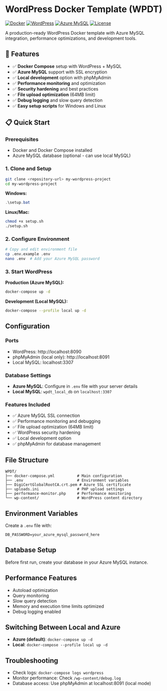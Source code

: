 # WordPress Docker Template (WPDT)

[![Docker](https://img.shields.io/badge/Docker-Ready-blue.svg)](https://www.docker.com/)
[![WordPress](https://img.shields.io/badge/WordPress-Latest-blue.svg)](https://wordpress.org/)
[![Azure MySQL](https://img.shields.io/badge/Azure-MySQL-green.svg)](https://azure.microsoft.com/)
[![License](https://img.shields.io/badge/License-MIT-yellow.svg)](LICENSE)

A production-ready WordPress Docker template with Azure MySQL integration, performance optimizations, and development tools.

## 🚀 Features

- ✅ **Docker Compose** setup with WordPress + MySQL
- ✅ **Azure MySQL** support with SSL encryption
- ✅ **Local development** option with phpMyAdmin
- ✅ **Performance monitoring** and optimization
- ✅ **Security hardening** and best practices
- ✅ **File upload optimization** (64MB limit)
- ✅ **Debug logging** and slow query detection
- ✅ **Easy setup scripts** for Windows and Linux

## 📋 Quick Start

### Prerequisites
- Docker and Docker Compose installed
- Azure MySQL database (optional - can use local MySQL)

### 1. Clone and Setup
```bash
git clone <repository-url> my-wordpress-project
cd my-wordpress-project
```

**Windows:**
```powershell
.\setup.bat
```

**Linux/Mac:**
```bash
chmod +x setup.sh
./setup.sh
```

### 2. Configure Environment
```bash
# Copy and edit environment file
cp .env.example .env
nano .env  # Add your Azure MySQL password
```

### 3. Start WordPress

**Production (Azure MySQL):**
```bash
docker-compose up -d
```

**Development (Local MySQL):**
```bash
docker-compose --profile local up -d
```

## Configuration

### Ports
- WordPress: http://localhost:8090
- phpMyAdmin (local only): http://localhost:8091
- Local MySQL: localhost:3307

### Database Settings
- **Azure MySQL**: Configure in `.env` file with your server details
- **Local MySQL**: `wpdt_local_db` on `localhost:3307`

### Features Included
- ✅ Azure MySQL SSL connection
- ✅ Performance monitoring and debugging
- ✅ File upload optimization (64MB limit)
- ✅ WordPress security hardening
- ✅ Local development option
- ✅ phpMyAdmin for database management

## File Structure
```
WPDT/
├── docker-compose.yml          # Main configuration
├── .env                        # Environment variables
├── DigiCertGlobalRootCA.crt.pem # Azure SSL certificate
├── uploads.ini                 # PHP upload settings
├── performance-monitor.php     # Performance monitoring
└── wp-content/                 # WordPress content directory
```

## Environment Variables
Create a `.env` file with:
```
DB_PASSWORD=your_azure_mysql_password_here
```

## Database Setup
Before first run, create your database in your Azure MySQL instance.

## Performance Features
- Autoload optimization
- Query monitoring
- Slow query detection
- Memory and execution time limits optimized
- Debug logging enabled

## Switching Between Local and Azure
- **Azure (default)**: `docker-compose up -d`
- **Local**: `docker-compose --profile local up -d`

## Troubleshooting
- Check logs: `docker-compose logs wordpress`
- Monitor performance: Check `/wp-content/debug.log`
- Database access: Use phpMyAdmin at localhost:8091 (local mode)
